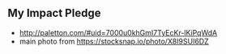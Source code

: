 My Impact Pledge
---

* http://paletton.com/#uid=7000u0khGmI7TyEcKr-lKiPqWdA
* main photo from https://stocksnap.io/photo/X8I9SUI6DZ
